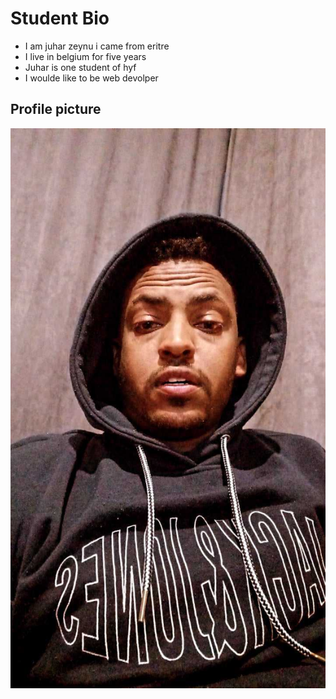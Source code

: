 # Student Bio

- I am juhar zeynu i came from eritre
- I live in belgium for five years
- Juhar is one student of hyf
- I woulde like to be web devolper

## Profile picture

![profile pic](./img/juhar.jpg)
